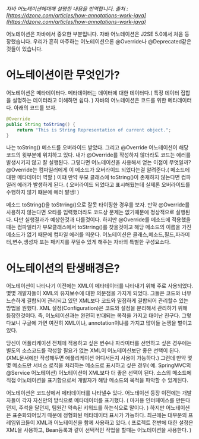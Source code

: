 _자바 어노테이션에대해 설명한 내용을 번역합니다. 출처 : [https://dzone.com/articles/how-annotations-work-java](https://dzone.com/articles/how-annotations-work-java)_

어노테이션은 자바에서 중요한 부분입니다. 자바 어노테이션은 J2SE 5.0에서 처음 등장했습니다. 우리가 흔히 마주하는 어노테이션으론 @Override나 @Deprecated같은 것들이 있습니다.

# 어노테이션이란 무엇인가?
어노테이션은 메타데이터다. 메타데이터는 데이터에 대한 데이터다.( 특정 데이터 집합을 설명하는 데이터라고 이해하면 쉽다. ) 자바의 어노테이션은 코드를 위한 메타데이터다. 아래의 코드를 보자.  
```java
@Override
public String toString() {
    return "This is String Representation of current object.";
}
```
나는 toString() 메소드를 오버라이드 받았다. 그리고 @Override 어노테이션이 해당 코드의 윗부분에 위치하고 있다. 내가 @Override를 작성하지 않더라도 코드는 에러를 발생시키지 않고 잘 실행된다. 
그렇다면 어노테이션을 사용해서 얻는 이점이 무엇일까? @Override는 컴파일러에게 이 메소드가 오버라이드 되었다는걸 알려준다.( 메소드에 대한 메타데이터 역할 ) 이떄 만약 부모 클래스에 toString()이 존재하지 않는다면 컴파일러 에러가 발생하게 된다. ( 오버라이드 되었다고 표시해뒀는데 실제론 오버라이드를 수행하지 않기 떄문에 에러 발생! )

메소드 toString()을 toStrring()으로 잘못 타이핑한 경우를 보자. 만약 @Override를 사용하지 않는다면 오타를 입력했더라도 코드상 문제는 없기때문에 정상적으로 실행된다. 다만 실행결과가 예상한것과 다를것이다. 하지만 @Override를 메소드에 적용했을때는 컴파일러가 부모클래스에서 toStrring()를 찾을것이고 해당 메소드의 이름을 가진 메소드가 없기 때문에 컴파일 에러를 띄운다.
어노테이션은 클래스,메소드,필드,파라미터,변수,생성자 또는 패키지를 꾸밀수 있게 해주는 자바의 특별한 구성요소다.


# 어노테이션의 탄생배경은?
어노테이션이 나타나기 이전에는 XML이 메타데이터를 나타내기 위해 주로 사용되었다. 몇몇 개발자들이 XML의 유지보수에 대한 의문점을 가지게 되었다. 그들은 코드와 너무 느슨하게 결합되어 관리되고 있던 XML보다 코드와 밀접하게 결합되어 관리할수 있는 방법을 원했다. XML 설정(Configuration)은 코드와 설정을 분리해서 관리하기 위해 등장한것이다. 즉, 어노테이션과는 완전히 반대되는 목적을 가지고 태어난 친구다. 그렇다보니 구글에 가면 여전히 XML이냐, annotation이냐를 가지고 많이들 논쟁을 벌이고 있다. 

당신이 어플리케이션 전체에 적용하고 싶은 변수나 파라미터를 선언하고 싶은 경우에는 별도의 소스코드를 작성할 필요가 없는 XML이 어노테이션보단 좋은 선택이 된다.(XML문서에만 작성해두면 애플리케이션 어디서든지 사용이 가능하다.) 그런데 만약 몇몇 메소드만 서비스 로직을 처리하는 메소드로 표시하고 싶은 경우( 예. SpringMVC의 @Service 어노테이션) 어노테이션이 XML보다 더 좋은 선택이 된다. 소스의 메소드에 직접 어노테이션을 표기함으로써 개발자가 해당 메소드의 목적을 파악할 수 있게된다.

어노테이션은 코드상에서 메타데이터를 나타낼수 있다. 어노테이션 등장 이전에는 개발자들이 각자 자신만의 방식으로 메타데이터를 표기했다. ( 마커용 인터페이스를 만든다던지, 주석을 달던지, 팀원간 약속된 키워드를 하는식으로 말이다. ) 하지만 어노테이션은 표준화되어있기 때문에 정형화된 메타데이터 표시가 가능하다.
최근에는 대부분의 프레임워크들이 XML과 어노테이션을 함께 사용하고 있다. ( 프로젝트 전반에 대한 설정은 XML을 사용하고, Bean등록과 같이 선택적인 작업을 할때는 어노테이션을 사용한다. )




